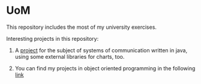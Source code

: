 # UoM

This repository includes the most of my university exercises.

Interesting projects in this repository:

1. A [project](https://github.com/Apostolos172/uom/tree/master/s4/systems%20of%20communication/task%201/using%20java/bonus_project_systems_of_communication) for the subject of systems of communication written in java, using some external libraries for charts, too.

2. You can find my projects in object oriented programming in the following [link](https://github.com/Apostolos172/uom/tree/master/s3/object%20oriented%20programming)

